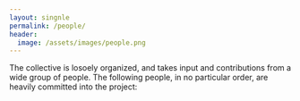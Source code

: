 ```yaml
---
layout: singnle
permalink: /people/
header:
  image: /assets/images/people.png
---
```

The collective is losoely organized, and takes input and contributions from a wide group of people. The following people, in no particular order, are heavily committed into the project:

